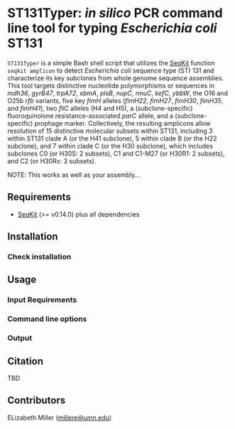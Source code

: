 # ST131Typer: *in silico* PCR command line tool for typing *Escherichia coli* ST131

`ST131Typer` is a simple Bash shell script that utilizes the [SeqKit](https://bioinf.shenwei.me/seqkit/) function `seqkit amplicon` to detect *Escherichia coli* sequence type (ST) 131 and characterize its key subclones from whole genome sequence assemblies. This tool targets distinctive nucleotide polymorphisms or sequences in *mdh36*, *gyrB47*, *trpA72*, *sbmA*, *plsB*, *nupC*, *rmuC*, *kefC*, *ybbW*, the O16 and O25b *rfb* variants, five key *fimH* alleles (*fimH22*, *fimH27*, *fimH30*, *fimH35*, and *fimH41*), two *fliC* alleles (H4 and H5), a (subclone-specific) fluoroquinolone resistance-associated *parC* allele, and a (subclone-specific) prophage marker. Collectively, the resulting amplicons allow resolution of 15 distinctive molecular subsets within ST131, including 3 within ST131 clade A (or the H41 subclone), 5 within clade B (or the H22 subclone), and 7 within clade C (or the H30 subclone), which includes subclones C0 (or H30S: 2 subsets), C1 and C1-M27 (or H30R1: 2 subsets), and C2 (or H30Rx: 3 subsets).



NOTE: This works as well as your assembly...

## Requirements

* [SeqKit](https://bioinf.shenwei.me/seqkit/) (>= v0.14.0) plus all dependencies



## Installation

### Check installation


## Usage

### Input Requirements
### Command line options
### Output

## Citation
TBD

## Contributors
ELizabeth Miller (millere@umn.edu)
